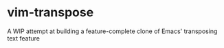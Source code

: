 # vim-transpose
A WIP attempt at building a feature-complete clone of Emacs' transposing text feature
